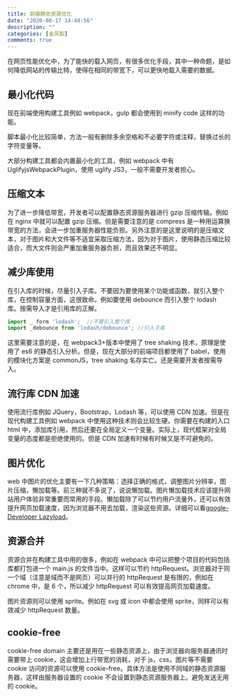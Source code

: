 ```yaml
---
title: 前端静态资源优化
date: "2020-08-17 14:48:56"
description: ""
categories: [金风梨]
comments: true
---
```


在网页性能优化中，为了能快的载入网页，有很多优化手段，其中一种命题，是如何降低网站的传输比特，使得在相同的带宽下，可以更快地载入需要的数据。

## 最小化代码

现在前端使用构建工具例如 webpack，gulp 都会使用到 minify code 这样的功能。

脚本最小化比较简单，方法一般有删除多余空格和不必要字符或注释，替换过长的字符变量等。

大部分构建工具都会内置最小化的工具，例如 webpack 中有 UglifyjsWebpackPlugin，使用 uglify
JS3，一般不需要开发者担心。

## 压缩文本

为了进一步降低带宽，开发者可以配置静态资源服务器进行 gzip 压缩传输。例如在 nginx 中就可以配置 gzip 压缩。但是需要注意的是 compress 是一种用运算换带宽的方法，会进一步加重服务器性能负担。另外注意的是这里说明的是压缩文本，对于图片和大文件等不适宜采取压缩方法，因为对于图片，使用静态压缩比较适合，而大文件则会严重加重服务器负担，而且效果还不明显。

## 减少库使用

在引入库的时候，尽量引入子库。不要因为要使用某个功能或函数，就引入整个库，在控制容量方面，这很致命。例如要使用 debounce 而引入整个 lodash 库。按需导入才是引用库的正解。

```javascript
import _ form 'lodash';  //不要引入整个库
import _debounce from 'lodash/debounce'; //引入子库
```

这里需要注意的是，在 webpack3+版本中使用了 tree shaking 技术，原理是使用了 es6 的静态引入分析。但是，现在大部分的前端项目都使用了 babel，使用的模块化方案是 commonJS，tree shaking 名存实亡。还是需要开发者按需导入。

## 流行库 CDN 加速

使用流行库例如 JQuery，Bootstrap，Lodash 等，可以使用 CDN 加速。但是在现代构建工具例如 webpack 中使用这种技术则会比较生硬。你需要在构建的入口 html 中，添加库引用，然后还要在全局定义一个变量。实际上，现代框架对全局变量的态度都是拒绝使用的。但是 CDN 加速有时候有时候又是不可避免的。

## 图片优化

web 中图片的优化主要有一下几种策略：选择正确的格式，调整图片分辨率，图片压缩，懒加载等。前三种就不多说了，说说懒加载。图片懒加载技术应该提升网站用户体验非常重要而常用的手段。懒加载除了可以节约用户流量外，还可以有效提升网页加载速度，因为浏览器不用去加载，渲染这些资源。详细可以看[google-Developer Lazyload](https://developers.google.com/web/fundamentals/performance/lazy-loading-guidance/images-and-video/)。

## 资源合并

资源合并在构建工具中用的很多，例如在 webpack 中可以把整个项目的代码包括库都打包进一个 main.js 的文件当中。这样可以节约 httpRequest。浏览器对于同一个域（注意是域而不是网页）可以并行的 httpRequest 是有限的，例如在 chrome 中，是 6 个，所以减少 httpRequest 可以有效提高网页加载速度。

图片资源则可以使用 sprite。例如在 svg 或 icon 中都会使用 sprite，同样可以有效减少 httpRequest 数量。

## cookie-free

cookie-free domain 主要还是用在一些静态资源上，由于浏览器向服务器通讯时需要带上 cookie，这会增加上行带宽的消耗，对于 js，css，图片等不需要 cookie 访问的资源可以使用 cookie-free。具体方法是使用不同域的静态资源服务器，这样由服务器设置的 cookie 不会设置到静态资源服务器上。避免发送无用的 cookie。
